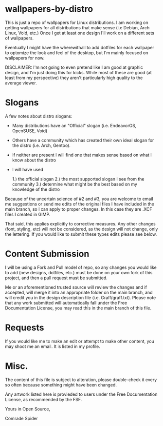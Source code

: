 
# wallpapers-by-distro
This is just a repo of wallpapers for Linux distributions. I am working on getting wallpapers for all distributions that make sense (i.e Debian, Arch Linux, Void, etc.)
Once I get at least one design I'll work on a different sets of wallpapers.

Eventually I might have the wherewithall to add dotfiles for each wallpaper to optomize the look and feel of the desktop, but I'm mainly focused on wallpapers for now.

DISCLAIMER: I'm not going to even pretend like I am good at graphic design, and I'm just doing this for kicks. While most of these are good (at least from my perspective) they aren't particularly high quality to the average viewer.  


# Slogans

A few notes about distro slogans:

- Many distributions have an "Official" slogan (i.e. EndeavorOS, OpenSUSE, Void) 

- Others have a community which has created their own ideal slogan for the distro (i.e. Arch, Gentoo).  

- If neither are present I will find one that makes sense based on what I know about the distro

- I will have used 

     1.) the official slogan
     2.) the most supported slogan I see from the community
     3.) determine what might be the best based on my knowledge of the distro

Because of the uncertain science of #2 and #3, you are welcome to email me suggestions or send me edits of the original files I have included in the main branch, so I can apply to proper changes.  In this case they are .XCF files I created in GIMP.

That said, this applies explicitly to corrective measures.  Any other changes (font, styling, etc) will not be considered, as the design will not change, only the lettering.  If you would like to submit these types edits please see below.


# Content Submission

I will be using a Fork and Pull model of repo, so any changes you would like to add (new designs, dotfiles, etc.) must be done on your own fork of this project, and then a pull request must be submitted. 

Me or an aforementioned trusted source will review the changes and if accepted, will merge it into an appropriate folder on the main branch, and will credit you in the design description file (i.e. Graff/graff.txt).  Please note that any work submitted will automatically fall under the Free Documentation License, you may read this in the main branch of this file.


# Requests

If you would like me to make an edit or attempt to make other content, you may shoot me an email.  It is listed in my profile. 


# Misc.

The content of this file is subject to alteration, please double-check it every so often because something might have been changed.

Any artwork listed here is provieded to users under the Free Documentation License, as recommended by the FSF.


Yours in Open Source,

Comrade Spider
